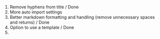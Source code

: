 1. Remove hyphens from title / Done
2. More auto import settings
3. Better markdown formatting and handling (remove unnecessary spaces and returns) / Done
4. Option to use a template / Done
5.  



